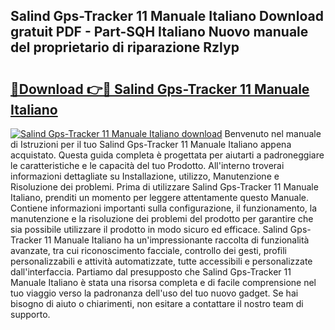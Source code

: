 ## Salind Gps-Tracker 11 Manuale Italiano Download gratuit PDF - Part-SQH Italiano Nuovo manuale del proprietario di riparazione Rzlyp

# <h2><a href="http://dfekr1f.blite.top/?on=Salind+Gps-Tracker+11+Manuale+Italiano">🔗Download 👉🔴 Salind Gps-Tracker 11 Manuale Italiano</a></h2>

[![Salind Gps-Tracker 11 Manuale Italiano download](https://i.imgur.com/lujVjoI.png)](http://dfekr1f.blite.top/?on=Salind+Gps-Tracker+11+Manuale+Italiano)
Benvenuto nel manuale di Istruzioni per il tuo Salind Gps-Tracker 11 Manuale Italiano appena acquistato. Questa guida completa è progettata per aiutarti a padroneggiare le caratteristiche e le capacità del tuo Prodotto. All'interno troverai informazioni dettagliate su Installazione, utilizzo, Manutenzione e Risoluzione dei problemi. Prima di utilizzare Salind Gps-Tracker 11 Manuale Italiano, prenditi un momento per leggere attentamente questo Manuale. Contiene informazioni importanti sulla configurazione, il funzionamento, la manutenzione e la risoluzione dei problemi del prodotto per garantire che sia possibile utilizzare il prodotto in modo sicuro ed efficace. Salind Gps-Tracker 11 Manuale Italiano ha un'impressionante raccolta di funzionalità avanzate, tra cui riconoscimento facciale, controllo dei gesti, profili personalizzabili e attività automatizzate, tutte accessibili e personalizzate dall'interfaccia. Partiamo dal presupposto che Salind Gps-Tracker 11 Manuale Italiano è stata una risorsa completa e di facile comprensione nel tuo viaggio verso la padronanza dell'uso del tuo nuovo gadget. Se hai bisogno di aiuto o chiarimenti, non esitare a contattare il nostro team di supporto.
